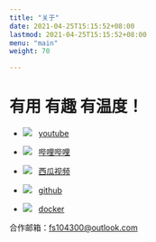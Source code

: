 ```yaml
---
title: "关于"
date: 2021-04-25T15:15:52+08:00
lastmod: 2021-04-25T15:15:52+08:00
menu: "main"
weight: 70

---
```


# 有用 有趣 有温度！

- ![](/images/youtube.png) &nbsp; [youtube]( https://youtube.com/@firstsunlight)

- ![](/images/bilibili.png) &nbsp; [哔哩哔哩]( https://space.bilibili.com/221010336)

- ![](/images/xigua.png) &nbsp; [西瓜视频]( https://www.ixigua.com/home/100795213863)

- ![](/images/github.png) &nbsp; [github](https://github.com/ericwang2006)

- ![](/images/docker.png) &nbsp; [docker]( https://hub.docker.com/r/ericwang2006/ttnode)

合作邮箱：fs104300@outlook.com

